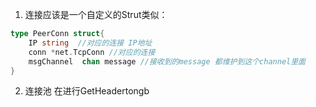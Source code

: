 1. 连接应该是一个自定义的Strut类似：
```Go
type PeerConn struct{
    IP string  //对应的连接 IP地址
    conn *net.TcpConn //对应的连接
    msgChannel  chan message //接收到的message 都维护到这个channel里面
}
```
2. 连接池
在进行GetHeadertongb